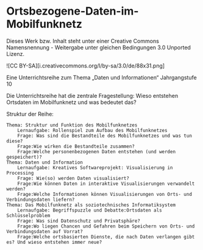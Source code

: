 Ortsbezogene-Daten-im-Mobilfunknetz
===================================


Dieses Werk bzw. Inhalt steht unter einer Creative Commons Namensnennung - Weitergabe unter gleichen Bedingungen 3.0 Unported Lizenz.

![CC BY-SA][i.creativecommons.org/l/by-sa/3.0/de/88x31.png] 




Eine Unterrichtsreihe zum Thema „Daten und Informationen“
Jahrgangstufe 10

Die Unterrichtsreihe hat die zentrale Fragestellung: 
Wieso entstehen Ortsdaten im Mobilfunknetz und was bedeutet das?

Struktur der Reihe:

    Thema: Struktur und Funktion des Mobilfunknetzes
        Lernaufgabe: Rollenspiel zum Aufbau des Mobilfunknetzes
        Frage: Was sind die Bestandteile des Mobilfunknetzes und was tun diese?
        Frage:Wie wirken die Bestandteile zusammen?
        Frage:Welche personenbezogenen Daten entstehen (und werden gespeichert)?
    Thema: Daten und Information
        Lernaufgabe: Kreatives Softwareprojekt: Visualisierung in Processing
        Frage: Wie(so) werden Daten visualisiert?
        Frage:Wie können Daten in interaktive Visualisierungen verwandelt werden?
        Frage:Welche Informationen können Visualisierungen von Orts- und Verbindungsdaten liefern?
    Thema: Das Mobilfunknetz als soziotechnisches Informatiksystem
        Lernaufgabe: Begriffspuzzle und Debatte:Ortsdaten als Schlüsselproblem 
        Frage: Was sind Datenschutz und Privatsphäre? 
        Frage:Wo liegen Chancen und Gefahren beim Speichern von Orts- und Verbindungsdaten auf Vorrat? 
        Frage:Welche ortsbasierten Dienste, die nach Daten verlangen gibt es? Und wieso entstehen immer neue?



